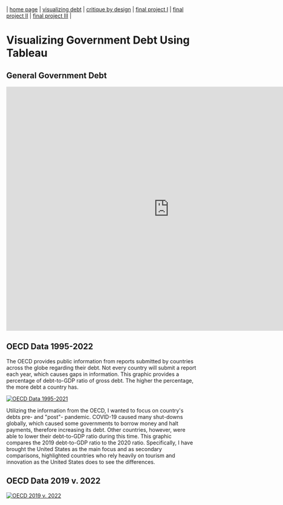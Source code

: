 | [home page](https://cmustudent.github.io/tswd-portfolio-templates/) | [visualizing debt](visualizing-government-debt) | [critique by design](critique-by-design) | [final project I](final-project-part-one) | [final project II](final-project-part-two) | [final project III](final-project-part-three) |

# Visualizing Government Debt Using Tableau

## General Government Debt

<iframe src="https://data.oecd.org/chart/7eFZ" width="860" height="645" style="border: 0" mozallowfullscreen="true" webkitallowfullscreen="true" allowfullscreen="true"><a href="https://data.oecd.org/chart/7eFZ" target="_blank">OECD Chart: General government debt, Total, % of GDP, Annual, 2019</a></iframe>



## OECD Data 1995-2022

The OECD provides public information from reports submitted by countries across the globe regarding their debt. Not every country will submit a report each year, which causes gaps in information. This graphic provides a percentage of debt-to-GDP ratio of gross debt. The higher the percentage, the more debt a country has.

<div class='tableauPlaceholder' id='viz1698868651539' style='position: relative'><noscript><a href='#'><img alt='OECD Data 1995-2021 ' src='https:&#47;&#47;public.tableau.com&#47;static&#47;images&#47;OE&#47;OECDData_16988676195350&#47;OECDData1995-2021&#47;1_rss.png' style='border: none' /></a></noscript><object class='tableauViz'  style='display:none;'><param name='host_url' value='https%3A%2F%2Fpublic.tableau.com%2F' /> <param name='embed_code_version' value='3' /> <param name='site_root' value='' /><param name='name' value='OECDData_16988676195350&#47;OECDData1995-2021' /><param name='tabs' value='no' /><param name='toolbar' value='yes' /><param name='static_image' value='https:&#47;&#47;public.tableau.com&#47;static&#47;images&#47;OE&#47;OECDData_16988676195350&#47;OECDData1995-2021&#47;1.png' /> <param name='animate_transition' value='yes' /><param name='display_static_image' value='yes' /><param name='display_spinner' value='yes' /><param name='display_overlay' value='yes' /><param name='display_count' value='yes' /><param name='language' value='en-US' /></object></div> <script type='text/javascript'> var divElement = document.getElementById('viz1698868651539'); var vizElement = divElement.getElementsByTagName('object')[0]; vizElement.style.width='100%';vizElement.style.height=(divElement.offsetWidth*0.75)+'px'; var scriptElement = document.createElement('script'); scriptElement.src = 'https://public.tableau.com/javascripts/api/viz_v1.js'; vizElement.parentNode.insertBefore(scriptElement, vizElement);</script>



Utilizing the information from the OECD, I wanted to focus on country's debts pre- and "post"- pandemic. COVID-19 caused many shut-downs globally, which caused some governments to borrow money and halt payments, therefore increasing its debt. Other countries, however, were able to lower their debt-to-GDP ratio during this time. This graphic compares the 2019 debt-to-GDP ratio to the 2020 ratio. Specifically, I have brought the United States as the main focus and as secondary comparisons, highlighted countries who rely heavily on tourism and innovation as the United States does to see the differences. 

## OECD Data 2019 v. 2022
<div class='tableauPlaceholder' id='viz1698877680402' style='position: relative'><noscript><a href='#'><img alt='OECD 2019 v. 2022 ' src='https:&#47;&#47;public.tableau.com&#47;static&#47;images&#47;OE&#47;OECDData_16988676195350&#47;OECD2019v_2022&#47;1_rss.png' style='border: none' /></a></noscript><object class='tableauViz'  style='display:none;'><param name='host_url' value='https%3A%2F%2Fpublic.tableau.com%2F' /> <param name='embed_code_version' value='3' /> <param name='site_root' value='' /><param name='name' value='OECDData_16988676195350&#47;OECD2019v_2022' /><param name='tabs' value='no' /><param name='toolbar' value='yes' /><param name='static_image' value='https:&#47;&#47;public.tableau.com&#47;static&#47;images&#47;OE&#47;OECDData_16988676195350&#47;OECD2019v_2022&#47;1.png' /> <param name='animate_transition' value='yes' /><param name='display_static_image' value='yes' /><param name='display_spinner' value='yes' /><param name='display_overlay' value='yes' /><param name='display_count' value='yes' /><param name='language' value='en-US' /></object></div> <script type='text/javascript'> var divElement = document.getElementById('viz1698877680402'); var vizElement = divElement.getElementsByTagName('object')[0]; vizElement.style.width='100%';vizElement.style.height=(divElement.offsetWidth*0.75)+'px'; var scriptElement = document.createElement('script'); scriptElement.src = 'https://public.tableau.com/javascripts/api/viz_v1.js'; vizElement.parentNode.insertBefore(scriptElement, vizElement); </script>


